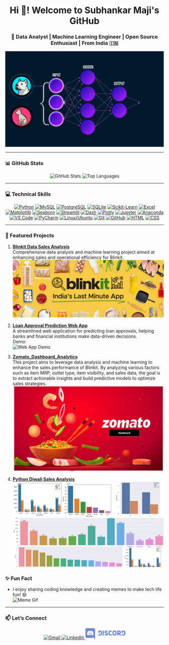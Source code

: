 
<h1 align="center">Hi 👋! Welcome to Subhankar Maji's GitHub</h1>
<h3 align="center">🚀 Data Analyst | Machine Learning Engineer | Open Source Enthusiast | From India 🇮🇳</h3>

<div align="center">
  <img src="https://github.com/coder-akram-khan/coder-akram-khan/blob/main/Types%20Of%20Activation%20Functions%20in%20Neural%20Networks%20and%20Rationale%20behind%20it.gif?raw=true" width="1000" alt="Coding Gif" />
</div>

---

### 📊 GitHub Stats  
<div align="center">
  <img src="https://github-readme-stats.vercel.app/api?username=subhankarmaji12&show_icons=true&theme=dracula" height="150" alt="GitHub Stats" />
  <img src="https://github-readme-stats.vercel.app/api/top-langs?username=coder-akram-khan&layout=compact&theme=dracula" height="150" alt="Top Languages" />
</div>

---

### 💻 Technical Skills  
<div align="center"> <a href="#"><img src="https://img.shields.io/badge/Python-%2314354C.svg?style=for-the-badge&logo=python&logoColor=white" alt="Python" /></a> <a href="#"><img src="https://img.shields.io/badge/MySQL-%2300758F.svg?style=for-the-badge&logo=mysql&logoColor=white" alt="MySQL" /></a> <a href="#"><img src="https://img.shields.io/badge/PostgreSQL-%23336791.svg?style=for-the-badge&logo=postgresql&logoColor=white" alt="PostgreSQL" /></a> <a href="#"><img src="https://img.shields.io/badge/SQLite-%23003B57.svg?style=for-the-badge&logo=sqlite&logoColor=white" alt="SQLite" /></a> <a href="#"><img src="https://img.shields.io/badge/Scikit--Learn-%23F7931E.svg?style=for-the-badge&logo=scikit-learn&logoColor=white" alt="Scikit-Learn" /></a> <a href="#"><img src="https://img.shields.io/badge/Excel-%2300758F.svg?style=for-the-badge&logo=microsoft-excel&logoColor=white" alt="Excel" /></a> <a href="#"><img src="https://img.shields.io/badge/Matplotlib-%23013243.svg?style=for-the-badge&logo=matplotlib&logoColor=white" alt="Matplotlib" /></a> <a href="#"><img src="https://img.shields.io/badge/Seaborn-%23005C84.svg?style=for-the-badge&logo=seaborn&logoColor=white" alt="Seaborn" /></a> <a href="#"><img src="https://img.shields.io/badge/Streamlit-%23FF4B4B.svg?style=for-the-badge&logo=streamlit&logoColor=white" alt="Streamlit" /></a> <a href="#"><img src="https://img.shields.io/badge/Dash-%230176B6.svg?style=for-the-badge&logo=plotly&logoColor=white" alt="Dash" /></a> <a href="#"><img src="https://img.shields.io/badge/Plotly-%233F4F75.svg?style=for-the-badge&logo=plotly&logoColor=white" alt="Plotly" /></a> <a href="#"><img src="https://img.shields.io/badge/Jupyter-%23F37626.svg?style=for-the-badge&logo=jupyter&logoColor=white" alt="Jupyter" /></a> <a href="#"><img src="https://img.shields.io/badge/Anaconda-%2344A833.svg?style=for-the-badge&logo=anaconda&logoColor=white" alt="Anaconda" /></a> <a href="#"><img src="https://img.shields.io/badge/VS_Code-%23007ACC.svg?style=for-the-badge&logo=visual-studio-code&logoColor=white" alt="VS Code" /></a> <a href="#"><img src="https://img.shields.io/badge/PyCharm-%2300C4B7.svg?style=for-the-badge&logo=pycharm&logoColor=white" alt="PyCharm" /></a> <a href="#"><img src="https://img.shields.io/badge/Linux/Ubuntu-%23E95420.svg?style=for-the-badge&logo=ubuntu&logoColor=white" alt="Linux/Ubuntu" /></a> <a href="#"><img src="https://img.shields.io/badge/Git-%23F05032.svg?style=for-the-badge&logo=git&logoColor=white" alt="Git" /></a> <a href="#"><img src="https://img.shields.io/badge/GitHub-%23181717.svg?style=for-the-badge&logo=github&logoColor=white" alt="GitHub" /></a>  <a href="#"><img src="https://img.shields.io/badge/HTML-%23E34F26.svg?style=for-the-badge&logo=html5&logoColor=white" alt="HTML" /></a> <a href="#"><img src="https://img.shields.io/badge/CSS-%231572B6.svg?style=for-the-badge&logo=css3&logoColor=white" alt="CSS" /></a> </div>

---

### 🔨 Featured Projects  
1. **[Blinkit Data Sales Analysis](https://github.com/subhankarmaji12/blinkit-sales-analysis)**  
   Comprehensive data analysis and machine learning project aimed at enhancing sales and operational efficiency for Blinkit.  
   ![Blinkit Project](https://github.com/subhankarmaji12/blinkit-sales-analysis/blob/main/BlinkitDataAnalysis.png?raw=true)

2. **[Loan Approval Prediction Web App](https://github.com/subhankarmaji12/Loan-Approval-Prediction-Web-App)**  
   A streamlined web application for predicting loan approvals, helping banks and financial institutions make data-driven decisions.  
   Demo:  
   ![Web App Demo](https://github.com/subhankarmaji12/Loan-Approval-Prediction-Web-App/blob/main/assets/2024-12-21%2017-52-18.gif?raw=true)

3. **[Zomato_Dashboard_Analytics](https://github.com/subhankarmaji12/Zomato_Dashboard_Analytics)**  
  This project aims to leverage data analysis and machine learning to enhance the sales performance of Blinkit. By analyzing various factors such as item MRP, outlet type, item visibility, and sales data, the goal is to extract actionable insights and build predictive models to optimize sales strategies.  
   ![zomato dashboard](https://github.com/subhankarmaji12/Zomato_Dashboard_Analytics/blob/main/index.png?raw=true)

4. **[Python Diwali Sales Analysis](https://github.com/subhankarmaji12/Sales-Analysis-With-Python)**
   ![Diwali Sales Analysis](https://raw.githubusercontent.com/subhankarmaji12/Sales-Analysis-With-Python/refs/heads/main/bar%20chart.jpeg)

### ✨ Fun Fact  
- I enjoy sharing coding knowledge and creating memes to make tech life fun! 😄  
  ![Meme Gif](https://media.giphy.com/media/13HgwGsXF0aiGY/giphy.gif)

---

### 📫 Let’s Connect  
<div align="center">
  
  <a href="mailto:subhankarmajiwork@gmail.com" target="_blank">
    <img src="https://img.shields.io/badge/Gmail-D14836?style=for-the-badge&logo=gmail&logoColor=white" height="35" alt="Gmail" />
  </a>
  <a href="https://www.linkedin.com/in/subhankar-maji-7aba49238/" target="_blank">
    <img src="https://img.shields.io/badge/LinkedIn-0077B5?style=for-the-badge&logo=linkedin&logoColor=white" height="35" alt="LinkedIn" />
  </a>
  <a href="https://discord.com/users/_subhankarmaji" target="_blank">
    <img src="https://github.com/coder-akram-khan/coder-akram-khan/blob/main/pngwing.com(5).png?raw=true" height="35" alt="Discord" />
  </a>
</div>
